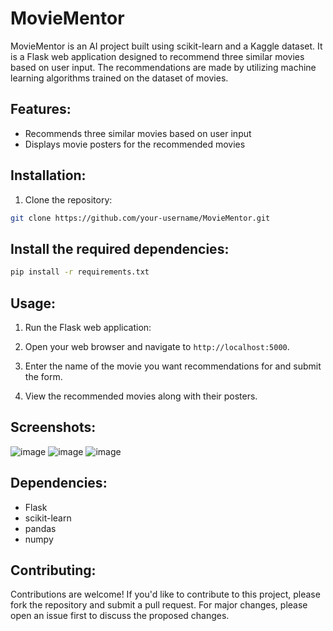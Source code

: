 # MovieMentor

MovieMentor is an AI project built using scikit-learn and a Kaggle dataset. It is a Flask web application designed to recommend three similar movies based on user input. The recommendations are made by utilizing machine learning algorithms trained on the dataset of movies.

## Features:

- Recommends three similar movies based on user input
- Displays movie posters for the recommended movies

## Installation:

1. Clone the repository:

```bash
git clone https://github.com/your-username/MovieMentor.git
```
##  Install the required dependencies:
```bash
pip install -r requirements.txt
```

## Usage:

1. Run the Flask web application:

2. Open your web browser and navigate to `http://localhost:5000`.

3. Enter the name of the movie you want recommendations for and submit the form.

4. View the recommended movies along with their posters.

## Screenshots:

![image](https://github.com/Prateesh-Sulikeri/MovieMentor/assets/106986640/8a326cb7-746e-480f-9e74-b8ccf887ac1f)
![image](https://github.com/Prateesh-Sulikeri/MovieMentor/assets/106986640/a5e48de5-9f80-41e4-b94b-bfba178c8826)
![image](https://github.com/Prateesh-Sulikeri/MovieMentor/assets/106986640/06c260f3-29da-4800-9839-75c0c90fd08f)


## Dependencies:

- Flask
- scikit-learn
- pandas
- numpy

## Contributing:

Contributions are welcome! If you'd like to contribute to this project, please fork the repository and submit a pull request. For major changes, please open an issue first to discuss the proposed changes.



